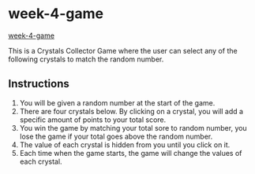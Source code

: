 # week-4-game

[week-4-game]("https://kimjaydot.github.io/week-4-game/")

This is a Crystals Collector Game where the user can select any of the following crystals to match the random number.

## Instructions

1. You will be given a random number at the start of the game.
2. There are four crystals below. By clicking on a crystal, you will add a specific amount of points to your total score.
3. You win the game by matching your total sore to random number, you lose the game if your total goes above the random number.
4. The value of each crystal is hidden from you until you click on it.
5. Each time when the game starts, the game will change the values of each crystal.


